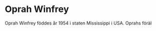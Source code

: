 # Oprah Winfrey

Oprah Winfrey föddes år 1954 i staten Mississippi i USA. Oprahs föräl
<!--stackedit_data:
eyJoaXN0b3J5IjpbLTUxNzI0NjkzN119
-->